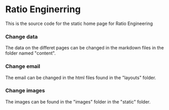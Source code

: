 # Ratio Enginerring

This is the source code for the static home page for Ratio Engineering


### Change data

The data on the differet pages can be changed in the markdown files in the folder named "content".


### Change email

The email can be changed in the html files found in the "layouts" folder. 


### Change images

The images can be found in the "images" folder in the "static" folder.

